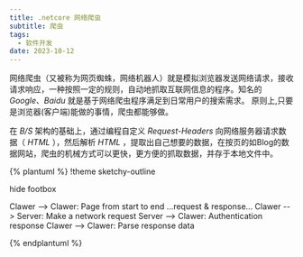 ```yaml
---
title: .netcore 网络爬虫
subtitle: 爬虫
tags: 
  - 软件开发
date: 2023-10-12
---
```


网络爬虫（又被称为网页蜘蛛，网络机器人）就是模拟浏览器发送网络请求，接收请求响应，一种按照一定的规则，自动地抓取互联网信息的程序。知名的 *Google*、*Baidu* 就是基于网络爬虫程序满足到日常用户的搜索需求。
原则上,只要是浏览器(客户端)能做的事情，爬虫都能够做。

在 *B/S* 架构的基础上，通过编程自定义 *Request-Headers* 向网络服务器请求数据（ *HTML* ），然后解析 *HTML* ，提取出自己想要的数据，在按页的如Blog的数据网站，爬虫的机械方式可以更快，更方便的抓取数据，并存于本地文件中。

{% plantuml %}
!theme sketchy-outline

hide footbox

Clawer --> Clawer: Page from start to end
...request & response...
Clawer --> Server: Make a network request
Server --> Clawer: Authentication response
Clawer --> Clawer: Parse response data

{% endplantuml %}
